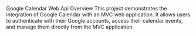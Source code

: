 Google Calendar Web Api
Overview
This project demonstrates the integration of Google Calendar with an MVC web application. It allows users to authenticate with their Google accounts, access their calendar events, and manage them directly from the MVC application.
